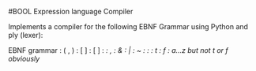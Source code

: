 #BOOL Expression language Compiler

Implements a compiler for the following EBNF Grammar using Python and ply (lexer):

EBNF grammar
<program>	  : ( <declarations> , <expr> )
<declarations> : [ ]
<declarations> : [ <varlist> ]
<varlist>	  : <var>
<varlist>	  : <var> , <varlist>
<expr>		 : <expr> & <expr>
<expr>		 : <expr> | <expr>
<expr>		 : ~ <expr>
<expr>		 : <literal> 
<expr>		 : <var>
<literal>	  : t
<literal>	  : f
<var>		  : a...z	 but not t or f obviously
